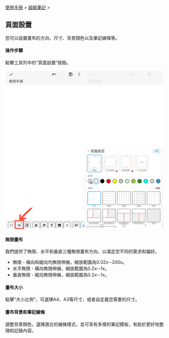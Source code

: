 [使用手冊](/dragonnest/drawnote/manual/zh) > [超級筆記](/dragonnest/drawnote/manual/zh/super_note) >

頁面設置
---
您可以設置畫布的方向、尺寸、背景顏色以及筆記線條等。

#### 操作步驟

點擊工具列中的“頁面設置”按鈕。

![](imgs/page_settings1.png)

#### 無限畫布

我們提供了無限、水平和垂直三種無限畫布方向，以滿足您不同的需求和偏好。

- 無限 - 橫向和縱向均無限伸展，縮放範圍為0.02x--200x。
- 水平無限 - 橫向無限伸展，縮放範圍為0.2x--1x。
- 垂直無限 - 縱向無限伸展，縮放範圍為0.2x--1x。

#### 畫布大小

點擊“大小比例”，可選擇A4、A3等尺寸，或者自定義您需要的尺寸。

#### 畫布背景和筆記線條

調整背景顏色，選擇適合的線條樣式，並可享有多樣的筆記模板，有助於更好地整理和記錄內容。